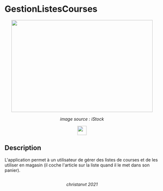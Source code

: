 # GestionListesCourses

<p align="center">
  <img width="460" height="300" src="https://media.istockphoto.com/vectors/shopping-trolley-full-of-food-vector-id938146020?k=20&m=938146020&s=170667a&w=0&h=dQf6jOaz8J29ZtcAk_weOkY9Dl2WmUjzg3qn4CBjjE8=">
</p>
<p align="center" ><em>image source : iStock</em></p>

<p align="center">
  <a href="https://java.com/"><img height="30" src="https://img.shields.io/badge/Java-lightgrey?style=flat&logo=java&logoColor=white&labelColor=red&link=http://left&link=http://right"></a>
</p>

## Description

L'application permet à un utilisateur de gérer des listes de courses et de les utiliser en magasin (il coche l'article sur la liste quand il le met dans son panier).

##
<p align="center"><em>christanvt 2021</em></p>
